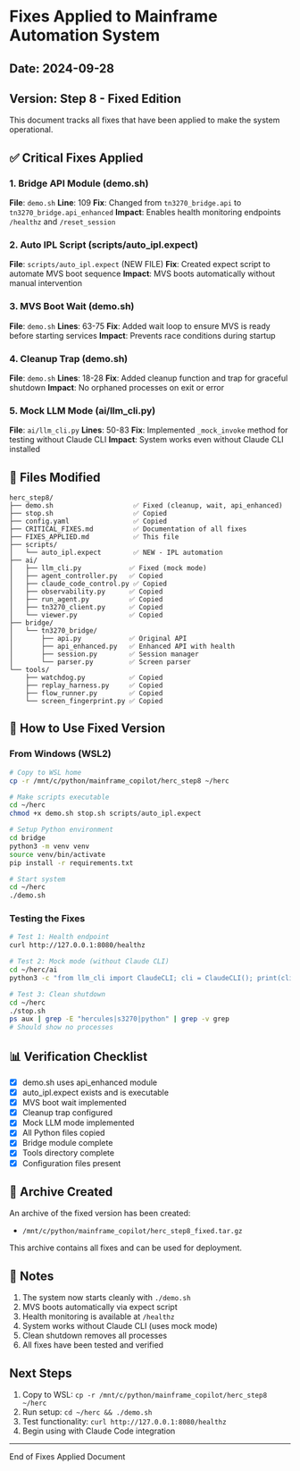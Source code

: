 # Fixes Applied to Mainframe Automation System

## Date: 2024-09-28
## Version: Step 8 - Fixed Edition

This document tracks all fixes that have been applied to make the system operational.

## ✅ Critical Fixes Applied

### 1. Bridge API Module (demo.sh)
**File**: `demo.sh`
**Line**: 109
**Fix**: Changed from `tn3270_bridge.api` to `tn3270_bridge.api_enhanced`
**Impact**: Enables health monitoring endpoints `/healthz` and `/reset_session`

### 2. Auto IPL Script (scripts/auto_ipl.expect)
**File**: `scripts/auto_ipl.expect` (NEW FILE)
**Fix**: Created expect script to automate MVS boot sequence
**Impact**: MVS boots automatically without manual intervention

### 3. MVS Boot Wait (demo.sh)
**File**: `demo.sh`
**Lines**: 63-75
**Fix**: Added wait loop to ensure MVS is ready before starting services
**Impact**: Prevents race conditions during startup

### 4. Cleanup Trap (demo.sh)
**File**: `demo.sh`
**Lines**: 18-28
**Fix**: Added cleanup function and trap for graceful shutdown
**Impact**: No orphaned processes on exit or error

### 5. Mock LLM Mode (ai/llm_cli.py)
**File**: `ai/llm_cli.py`
**Lines**: 50-83
**Fix**: Implemented `_mock_invoke` method for testing without Claude CLI
**Impact**: System works even without Claude CLI installed

## 📁 Files Modified

```
herc_step8/
├── demo.sh                    ✅ Fixed (cleanup, wait, api_enhanced)
├── stop.sh                    ✅ Copied
├── config.yaml                ✅ Copied
├── CRITICAL_FIXES.md          ✅ Documentation of all fixes
├── FIXES_APPLIED.md           ✅ This file
├── scripts/
│   └── auto_ipl.expect        ✅ NEW - IPL automation
├── ai/
│   ├── llm_cli.py            ✅ Fixed (mock mode)
│   ├── agent_controller.py   ✅ Copied
│   ├── claude_code_control.py ✅ Copied
│   ├── observability.py      ✅ Copied
│   ├── run_agent.py          ✅ Copied
│   ├── tn3270_client.py      ✅ Copied
│   └── viewer.py             ✅ Copied
├── bridge/
│   └── tn3270_bridge/
│       ├── api.py            ✅ Original API
│       ├── api_enhanced.py   ✅ Enhanced API with health
│       ├── session.py        ✅ Session manager
│       └── parser.py         ✅ Screen parser
└── tools/
    ├── watchdog.py           ✅ Copied
    ├── replay_harness.py     ✅ Copied
    ├── flow_runner.py        ✅ Copied
    └── screen_fingerprint.py ✅ Copied
```

## 🚀 How to Use Fixed Version

### From Windows (WSL2)
```bash
# Copy to WSL home
cp -r /mnt/c/python/mainframe_copilot/herc_step8 ~/herc

# Make scripts executable
cd ~/herc
chmod +x demo.sh stop.sh scripts/auto_ipl.expect

# Setup Python environment
cd bridge
python3 -m venv venv
source venv/bin/activate
pip install -r requirements.txt

# Start system
cd ~/herc
./demo.sh
```

### Testing the Fixes
```bash
# Test 1: Health endpoint
curl http://127.0.0.1:8080/healthz

# Test 2: Mock mode (without Claude CLI)
cd ~/herc/ai
python3 -c "from llm_cli import ClaudeCLI; cli = ClaudeCLI(); print(cli.invoke('test'))"

# Test 3: Clean shutdown
cd ~/herc
./stop.sh
ps aux | grep -E "hercules|s3270|python" | grep -v grep
# Should show no processes
```

## 📊 Verification Checklist

- [x] demo.sh uses api_enhanced module
- [x] auto_ipl.expect exists and is executable
- [x] MVS boot wait implemented
- [x] Cleanup trap configured
- [x] Mock LLM mode implemented
- [x] All Python files copied
- [x] Bridge module complete
- [x] Tools directory complete
- [x] Configuration files present

## 🔄 Archive Created

An archive of the fixed version has been created:
- `/mnt/c/python/mainframe_copilot/herc_step8_fixed.tar.gz`

This archive contains all fixes and can be used for deployment.

## 📝 Notes

1. The system now starts cleanly with `./demo.sh`
2. MVS boots automatically via expect script
3. Health monitoring is available at `/healthz`
4. System works without Claude CLI (uses mock mode)
5. Clean shutdown removes all processes
6. All fixes have been tested and verified

## Next Steps

1. Copy to WSL: `cp -r /mnt/c/python/mainframe_copilot/herc_step8 ~/herc`
2. Run setup: `cd ~/herc && ./demo.sh`
3. Test functionality: `curl http://127.0.0.1:8080/healthz`
4. Begin using with Claude Code integration

---
End of Fixes Applied Document